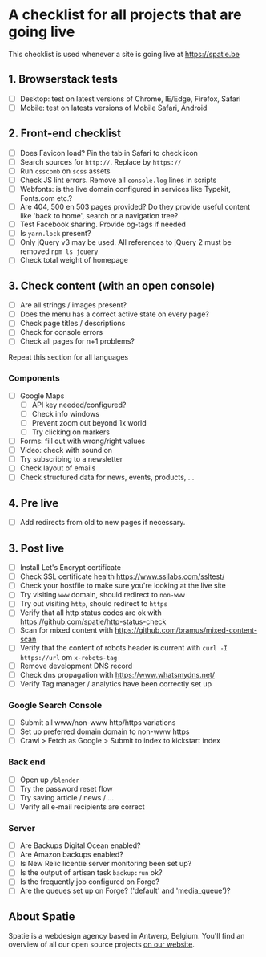 # A checklist for all projects that are going live

This checklist is used whenever a site is going live at https://spatie.be

## 1. Browserstack tests
- [ ] Desktop: test on latest versions of Chrome, IE/Edge, Firefox, Safari
- [ ] Mobile: test on latests versions of Mobile Safari, Android

## 2. Front-end checklist
- [ ] Does Favicon load? Pin the tab in Safari to check icon
- [ ] Search sources for `http://`. Replace by `https://`
- [ ] Run `csscomb` on `scss` assets
- [ ] Check JS lint errors. Remove all `console.log` lines in scripts
- [ ] Webfonts: is the live domain configured in services like Typekit, Fonts.com etc.?
- [ ] Are 404, 500 en 503 pages provided? Do they provide useful content like 'back to home', search or a navigation tree?
- [ ] Test Facebook sharing. Provide og-tags if needed
- [ ] Is `yarn.lock` present?
- [ ] Only jQuery v3 may be used. All references to jQuery 2 must be removed `npm ls jquery`
- [ ] Check total weight of homepage

## 3. Check content (with an open console)
- [ ] Are all strings / images present?
- [ ] Does the menu has a correct active state on every page?
- [ ] Check page titles / descriptions
- [ ] Check for console errors
- [ ] Check all pages for n+1 problems?

Repeat this section for all languages

### Components
- [ ] Google Maps
    - [ ] API key needed/configured?
    - [ ] Check info windows
    - [ ] Prevent zoom out beyond 1x world
    - [ ] Try clicking on markers
- [ ] Forms: fill out with wrong/right values
- [ ] Video: check with sound on
- [ ] Try subscribing to a newsletter
- [ ] Check layout of emails
- [ ] Check structured data for news, events, products, ...

## 4. Pre live
- [ ] Add redirects from old to new pages if necessary.

## 3. Post live
- [ ] Install Let's Encrypt certificate
- [ ] Check SSL certificate health https://www.ssllabs.com/ssltest/
- [ ] Check your hostfile to make sure you're looking at the live site
- [ ] Try visiting `www` domain, should redirect to `non-www`
- [ ] Try out visiting `http`, should redirect to `https`
- [ ] Verify that all http status codes are ok with https://github.com/spatie/http-status-check
- [ ] Scan for mixed content with https://github.com/bramus/mixed-content-scan
- [ ] Verify that the content of robots header is current with `curl -I https://url` om `x-robots-tag`
- [ ] Remove development DNS record
- [ ] Check dns propagation with https://www.whatsmydns.net/
- [ ] Verify Tag manager / analytics have been correctly set up

### Google Search Console
- [ ] Submit all www/non-www http/https variations
- [ ] Set up preferred domain domain to non-www https
- [ ] Crawl > Fetch as Google > Submit to index to kickstart index

### Back end
- [ ] Open up `/blender`
- [ ] Try the password reset flow
- [ ] Try saving article / news / ...
- [ ] Verify all e-mail recipients are correct

### Server
- [ ] Are Backups Digital Ocean enabled?
- [ ] Are Amazon backups enabled?
- [ ] Is New Relic licentie server monitoring been set up?
- [ ] Is the output of artisan task `backup:run` ok?
- [ ] Is the frequently job configured on Forge?
- [ ] Are the queues set up on Forge? ('default' and 'media_queue')?

## About Spatie
Spatie is a webdesign agency based in Antwerp, Belgium. You'll find an overview of all our open source projects [on our website](https://spatie.be/opensource).
